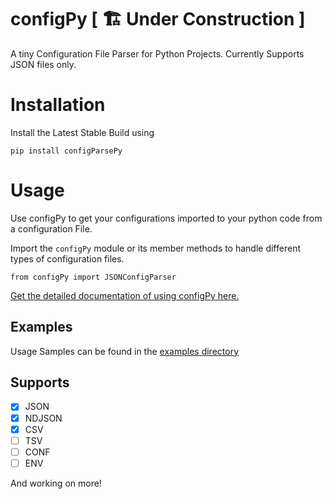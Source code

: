 # configPy [ 🏗 Under Construction ]

A tiny Configuration File Parser for Python Projects. Currently Supports JSON files only. 

# Installation

Install the Latest Stable Build using 
```
pip install configParsePy
```

# Usage 

Use configPy to get your configurations imported to your python code from a configuration File.

Import the `configPy` module or its member methods to handle different types of configuration files.
```
from configPy import JSONConfigParser 
```
[Get the detailed documentation of using configPy here.](./documentation.md)

## Examples

Usage Samples can be found in the [examples directory](./examples)

## Supports 

- [x] JSON
- [x] NDJSON
- [x] CSV
- [ ] TSV
- [ ] CONF
- [ ] ENV

And working on more!

<!-- ## Features - Coming Soon-->

